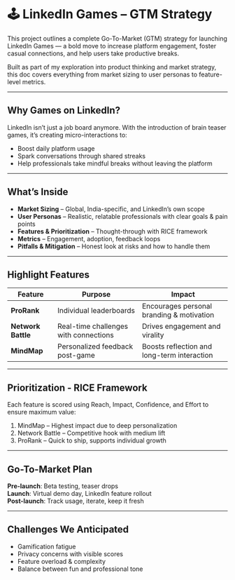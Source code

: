 # 🕹️ LinkedIn Games – GTM Strategy

This project outlines a complete Go-To-Market (GTM) strategy for launching LinkedIn Games — a bold move to increase platform engagement, foster casual connections, and help users take productive breaks.

Built as part of my exploration into product thinking and market strategy, this doc covers everything from market sizing to user personas to feature-level metrics.

---

## Why Games on LinkedIn?

LinkedIn isn’t just a job board anymore. With the introduction of brain teaser games, it’s creating micro-interactions to:

- Boost daily platform usage
- Spark conversations through shared streaks
- Help professionals take mindful breaks without leaving the platform

---

## What’s Inside

- **Market Sizing** – Global, India-specific, and LinkedIn’s own scope
- **User Personas** – Realistic, relatable professionals with clear goals & pain points
- **Features & Prioritization** – Thought-through with RICE framework
- **Metrics** – Engagement, adoption, feedback loops
- **Pitfalls & Mitigation** – Honest look at risks and how to handle them

---

## Highlight Features

| Feature            | Purpose                               | Impact                                      |
| ------------------ | ------------------------------------- | ------------------------------------------- |
| **ProRank**        | Individual leaderboards               | Encourages personal branding & motivation   |
| **Network Battle** | Real-time challenges with connections | Drives engagement and virality              |
| **MindMap**        | Personalized feedback post-game       | Boosts reflection and long-term interaction |

---

## Prioritization - RICE Framework

Each feature is scored using Reach, Impact, Confidence, and Effort to ensure maximum value:

1.  MindMap – Highest impact due to deep personalization
2.  Network Battle – Competitive hook with medium lift
3.  ProRank – Quick to ship, supports individual growth

---

## Go-To-Market Plan

**Pre-launch**: Beta testing, teaser drops  
**Launch**: Virtual demo day, LinkedIn feature rollout  
**Post-launch**: Track usage, iterate, keep it fresh

---

## Challenges We Anticipated

- Gamification fatigue
- Privacy concerns with visible scores
- Feature overload & complexity
- Balance between fun and professional tone
